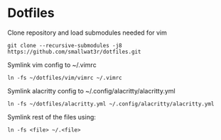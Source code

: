 # Dotfiles  

Clone repository and load submodules needed for vim  
```
git clone --recursive-submodules -j8 https://github.com/smallwat3r/dotfiles.git
```

Symlink vim config to ~/.vimrc  
```
ln -fs ~/dotfiles/vim/vimrc ~/.vimrc
```

Symlink alacritty config to ~/.config/alacritty/alacritty.yml  
```
ln -fs ~/dotfiles/alacritty.yml ~/.config/alacritty/alacritty.yml
```

Symlink rest of the files using:  
```
ln -fs <file> ~/.<file>
```

